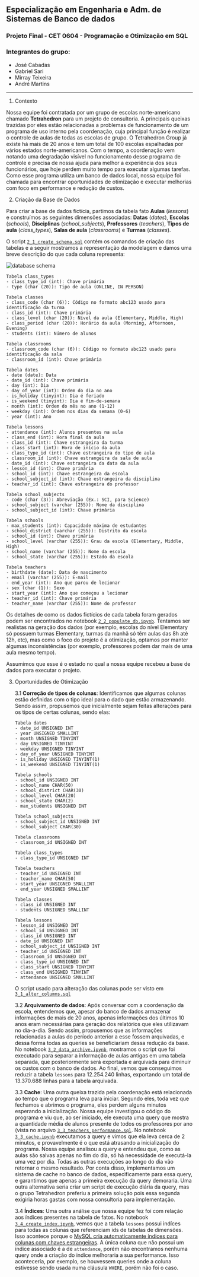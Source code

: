 ## Especialização em Engenharia e Adm. de Sistemas de Banco de dados 
### Projeto Final - CET 0604 - Programação e Otimização em SQL
### Integrantes do grupo:

- José Cabadas
- Gabriel Sari
- Mirray Teixeira
- André Martins

<hr>

1.  Contexto

Nossa equipe foi contratada por um grupo de escolas norte-americano chamado **Tetrahedron** para um projeto de consultoria. A principais queixas trazidas por eles estão relacionadas a problemas de funcionamento de um programa de uso interno pela coordenação, cuja principal função é realizar o controle de aulas de todas as escolas de grupo. O Tetrahedron Group já existe há mais de 20 anos e tem um total de 100 escolas espalhadas por vários estados norte-americanos. Com o tempo, a coordenação vem notando uma degradação visível no funcionamento desse programa de controle e precisa de nossa ajuda para melhor a experiência dos seus funcionários, que hoje perdem muito tempo para executar algumas tarefas. Como esse programa utiliza um banco de dados local, nossa equipe foi chamada para encontrar oportunidades de otimização e executar melhorias com foco em performance e redução de custos.

2.  Criação da Base de Dados

Para criar a base de dados fictícia, partimos da tabela fato **Aulas** (*lessons*) e construímos as seguintes dimensões associadas: **Datas** (*dates*),  **Escolas** (*schools*),  **Disciplinas** (*school_subjects*),  **Professores** (*teachers*),  **Tipos de aula** (*class_types*),  **Salas de aula** (*classrooms*) e **Turmas** (*classes*). 

O script [`2_1_create_schema.sql`](schools/scripts/2_1_create_schema.sql) contém os comandos de criação das tabelas e a seguir mostramos a representação da modelagem e damos uma breve descrição do que cada coluna representa:

![database schema](schools/images/model.png)

    Tabela class_types
    - class_type_id (int): Chave primária
    - type (char (20)): Tipo de aula (ONLINE, IN PERSON)

    Tabela classes
    - class_code (char (6)): Código no formato abc123 usado para identificação da turma
    - class_id (int): Chave primária 
    - class_level (char (20)): Nível da aula (Elementary, Middle, High)
    - class_period (char (20)): Horário da aula (Morning, Afternoon, Evening)
    - students (int): Número de alunos

    Tabela classrooms
    - classroom_code (char (6)): Código no formato abc123 usado para identificação da sala
    - classroom_id (int): Chave primária

    Tabela dates
    - date (date): Data
    - date_id (int): Chave primária
    - day (int): Dia
    - day_of_year (int): Ordem do dia no ano
    - is_holiday (tinyint): Dia é feriado
    - is_weekend (tinyint): Dia é fim-de-semana
    - month (int): Ordem do mês no ano (1-12)
    - weekday (int): Ordem nos dias da semana (0-6)
    - year (int): Ano

    Tabela lessons
    - attendance (int): Alunos presentes na aula
    - class_end (int): Hora final da aula
    - class_id (int): Chave estrangeira da turma
    - class_start (int): Hora de início da aula
    - class_type_id (int): Chave estrangeira do tipo de aula
    - classroom_id (int): Chave estrangeira da sala de aula
    - date_id (int): Chave estrangeira da data da aula
    - lesson_id (int): Chave primária
    - school_id (int): Chave estrangeira da escola
    - school_subject_id (int): Chave estrangeira da disciplina
    - teacher_id (int): Chave estrangeira do professor

    Tabela school_subjects
    - code (char (3)): Abreviação (Ex.: SCI, para Science)
    - school_subject (varchar (255)): Nome da disciplina
    - school_subject_id (int): Chave primária

    Tabela schools
    - max_students (int): Capacidade máxima de estudantes
    - school_district (varchar (255)): Distrito da escola
    - school_id (int): Chave primária
    - school_level (varchar (255)): Grau da escola (Elementary, Middle, High)
    - school_name (varchar (255)): Nome da escola
    - school_state (varchar (255)): Estado da escola

    Tabela teachers
    - birthdate (date): Data de nascimento
    - email (varchar (255)): E-mail
    - end_year (int): Ano que parou de lecionar
    - sex (char (1)): Sexo
    - start_year (int): Ano que começou a lecionar
    - teacher_id (int): Chave primária
    - teacher_name (varchar (255)): Nome do professor

Os detalhes de como os dados fictícios de cada tabela foram gerados podem ser encontrados no notebook [`2_2_populate_db.ipynb`](schools/notebooks/2_2_populate_db.ipynb). Tentamos ser realistas na geração dos dados (por exemplo, escolas do nível Elementary só possuem turmas Elementary, turmas da manhã só têm aulas das 8h até 12h, etc), mas como o foco do projeto é a otimização, optamos por manter algumas inconsistências (por exemplo, professores podem dar mais de uma aula mesmo tempo).

Assumimos que esse é o estado no qual a nossa equipe recebeu a base de dados para executar o projeto.

3.  Oportunidades de Otimização

    3.1 **Correção de tipos de colunas**: Identificamos que algumas colunas estão definidas com o tipo ideal para o dado que estão armazenando. Sendo assim, propusemos que inicialmente sejam feitas alterações para os tipos de certas colunas, sendo elas:
    
        Tabela dates
        - date_id UNSIGNED INT
        - year UNSIGNED SMALLINT
        - month UNSIGNED TINYINT
        - day UNSIGNED TINYINT
        - weekday UNSIGNED TINYINT
        - day_of_year UNSIGNED TINYINT
        - is_holiday UNSIGNED TINYINT(1)
        - is_weekend UNSIGNED TINYINT(1)

        Tabela schools
        - school_id UNSIGNED INT
        - school_name CHAR(50)
        - school_district CHAR(30)
        - school_level CHAR(20)
        - school_state CHAR(2)
        - max_students UNSIGNED INT

        Tabela school_subjects
        - school_subject_id UNSIGNED INT
        - school_subject CHAR(30)

        Tabela classrooms
        - classroom_id UNSIGNED INT

        Tabela class_types
        - class_type_id UNSIGNED INT

        Tabela teachers
        - teacher_id UNSIGNED INT
        - teacher_name CHAR(50)   
        - start_year UNSIGNED SMALLINT
        - end_year UNSIGNED SMALLINT

        Tabela classes
        - class_id UNSIGNED INT
        - students UNSIGNED SMALLINT

        Tabela lessons   
        - lesson_id UNSIGNED INT
        - school_id UNSIGNED INT
        - class_id UNSIGNED INT
        - date_id UNSIGNED INT
        - school_subject_id UNSIGNED INT
        - teacher_id UNSIGNED INT
        - classroom_id UNSIGNED INT
        - class_type_id UNSIGNED INT
        - class_start UNSIGNED TINYINT
        - class_end UNSIGNED TINYINT
        - attendance UNSIGNED SMALLINT

    O script usado para alteração das colunas pode ser visto em [`3_1_alter_columns.sql`](schools/scripts/3_1_alter_columns.sql)

    3.2 **Arquivamento de dados**: Após conversar com a coordenação da escola, entendemos que, apesar do banco de dados armazenar informações de mais de 20 anos, apenas informações dos últimos 10 anos eram necessárias para geração dos relatórios que eles utilizavam no dia-a-dia. Sendo assim, propusemos que as informações relacionadas a aulas do período anterior a esse fossem arquivadas, e dessa forma todas as queries se beneficiariam dessa redução da base. No notebook [`3_2_data_archive.ipynb`](schools/notebooks/3_2_data_archive.ipynb), mostramos o script que foi executado para separar a informação de aulas antigas em uma tabela separada, que posteriormente será exportada e arquivada para diminuir os custos com o banco de dados. Ao final, vemos que conseguimos reduzir a tabela `lessons` para 12.254.240 linhas, exportando um total de 13.370.688 linhas para a tabela arquivada.

    3.3 **Cache**: Uma outra queixa trazida pela coordenação está relacionada ao tempo que o programa leva para iniciar. Segundo eles, toda vez que fechamos e abrimos o programa, eles perdem alguns minutos esperando a inicialização. Nossa equipe investigou o código do programa e viu que, ao ser iniciado, ele executa uma query que mostra a quantidade média de alunos presente de todos os professores por ano (vista no arquivo [`3_3_teachers_performance.sql`](schools/scripts/3_3_teachers_performance.sql). No notebook [`3_3_cache.ipynb`](schools/notebooks/3_3_cache.ipynb) executamos a query e vimos que ela leva cerca de 2 minutos, e provavelmente é o que está atrasando a inicialização do programa. Nossa equipe analisou a query e entendeu que, como as aulas são salvas apenas no fim do dia, só há necessidade de executá-la uma vez por dia. Todas as outras execuções ao longo do dia vão retornar o mesmo resultado. Por conta disso, implementamos um sistema de cache no banco de dados, especificamente para essa query, e garantimos que apenas a primeira execução da query demoraria. Uma outra alternativa seria criar um script de execução diária da query, mas o grupo Tetrahedron preferiu a primeira solução pois essa segunda exigiria horas gastas com nossa consultoria para implementação.

    3.4 **Índices**: Uma outra análise que nossa equipe fez foi com relação aos índices presentes na tabela de fatos. No notebook [`3_4_create_index.ipynb`](schools/notebooks/3_4_create_index.ipynb), vemos que a tabela `lessons` possui indíces para todas as colunas que referenciam ids de tabelas de dimensões. Isso acontece porque o [MySQL cria automaticamente índices para colunas com chaves estrangeiras](https://dev.mysql.com/doc/refman/8.0/en/constraint-foreign-key.html#:~:text=MySQL%20requires%20that%20foreign%20key,column%2C%20an%20index%20is%20created.&text=Information%20about%20foreign%20keys%20on,tables%2C%20in%20the%20INFORMATION_SCHEMA%20database.). A única coluna que não possui um índice associado é a de `attendance`, porém não encontramos nenhuma query onde a criação do indíce melhoraria a sua performance. Isso aconteceria, por exemplo, se houvessem queries onde a coluna estivesse sendo usada numa cláusula `WHERE`, porém não foi o caso.